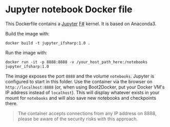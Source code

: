 # Jupyter notebook Docker file

This Dockerfile contains a [Jupyter](http://jupyter.org/) [F#](https://github.com/fsprojects/IfSharp) kernel. It is based on Anaconda3. 
  
Build the image with: 

```
docker build -t jupyter_ifsharp:1.0 .
```

Run the image with:

```
docker run -it -p 8888:8888 -v /your_host_path_here:/notebooks jupyter_ifsharp:1.0
```

The image exposes the port `8888` and the volume `notebooks`. Jupyter is configured to start in this folder. Use the container via the browser on `http://localhost:8888` (or, when using Boot2Docker, put your Docker VM's IP address instead of `localhost`). This will display whatever exists in your mount for `notebooks` and will also save new notebooks and checkpoints there.
 
> The container accepts connections from any IP address on 8888, please be aware of the security risks with this approach. 